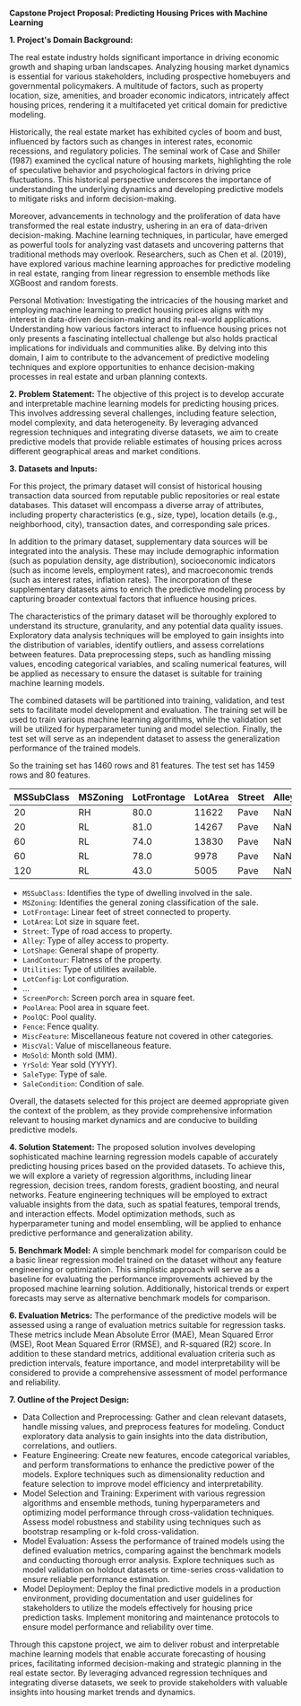 **Capstone Project Proposal: Predicting Housing Prices with Machine Learning**

**1. Project's Domain Background:**

The real estate industry holds significant importance in driving economic growth and shaping urban landscapes. Analyzing housing market dynamics is essential for various stakeholders, including prospective homebuyers and governmental policymakers. A multitude of factors, such as property location, size, amenities, and broader economic indicators, intricately affect housing prices, rendering it a multifaceted yet critical domain for predictive modeling.

Historically, the real estate market has exhibited cycles of boom and bust, influenced by factors such as changes in interest rates, economic recessions, and regulatory policies. The seminal work of Case and Shiller (1987) examined the cyclical nature of housing markets, highlighting the role of speculative behavior and psychological factors in driving price fluctuations. This historical perspective underscores the importance of understanding the underlying dynamics and developing predictive models to mitigate risks and inform decision-making.

Moreover, advancements in technology and the proliferation of data have transformed the real estate industry, ushering in an era of data-driven decision-making. Machine learning techniques, in particular, have emerged as powerful tools for analyzing vast datasets and uncovering patterns that traditional methods may overlook. Researchers, such as Chen et al. (2019), have explored various machine learning approaches for predictive modeling in real estate, ranging from linear regression to ensemble methods like XGBoost and random forests.

Personal Motivation: Investigating the intricacies of the housing market and employing machine learning to predict housing prices aligns with my interest in data-driven decision-making and its real-world applications. Understanding how various factors interact to influence housing prices not only presents a fascinating intellectual challenge but also holds practical implications for individuals and communities alike. By delving into this domain, I aim to contribute to the advancement of predictive modeling techniques and explore opportunities to enhance decision-making processes in real estate and urban planning contexts.


**2. Problem Statement:**
The objective of this project is to develop accurate and interpretable machine learning models for predicting housing prices. This involves addressing several challenges, including feature selection, model complexity, and data heterogeneity. By leveraging advanced regression techniques and integrating diverse datasets, we aim to create predictive models that provide reliable estimates of housing prices across different geographical areas and market conditions.

**3. Datasets and Inputs:**

For this project, the primary dataset will consist of historical housing transaction data sourced from reputable public repositories or real estate databases. This dataset will encompass a diverse array of attributes, including property characteristics (e.g., size, type), location details (e.g., neighborhood, city), transaction dates, and corresponding sale prices. 

In addition to the primary dataset, supplementary data sources will be integrated into the analysis. These may include demographic information (such as population density, age distribution), socioeconomic indicators (such as income levels, employment rates), and macroeconomic trends (such as interest rates, inflation rates). The incorporation of these supplementary datasets aims to enrich the predictive modeling process by capturing broader contextual factors that influence housing prices.

The characteristics of the primary dataset will be thoroughly explored to understand its structure, granularity, and any potential data quality issues. Exploratory data analysis techniques will be employed to gain insights into the distribution of variables, identify outliers, and assess correlations between features. Data preprocessing steps, such as handling missing values, encoding categorical variables, and scaling numerical features, will be applied as necessary to ensure the dataset is suitable for training machine learning models.

The combined datasets will be partitioned into training, validation, and test sets to facilitate model development and evaluation. The training set will be used to train various machine learning algorithms, while the validation set will be utilized for hyperparameter tuning and model selection. Finally, the test set will serve as an independent dataset to assess the generalization performance of the trained models.

So the training set has 1460 rows and 81 features. The test set has 1459 rows and 80 features.

|   MSSubClass | MSZoning | LotFrontage | LotArea | Street | Alley | LotShape | LandContour | Utilities | LotConfig | ... | ScreenPorch | PoolArea | PoolQC | Fence | MiscFeature | MiscVal | MoSold | YrSold | SaleType | SaleCondition |
|--------------|----------|-------------|---------|--------|-------|----------|-------------|-----------|------------|-----|--------------|----------|--------|-------|-------------|---------|--------|--------|----------|---------------|
|           20 |       RH |        80.0 |   11622 |   Pave |   NaN |      Reg |         Lvl |    AllPub |     Inside | ... |          120 |        0 |    NaN | MnPrv |         NaN |       0 |      6 |   2010 |       WD |        Normal |
|           20 |       RL |        81.0 |   14267 |   Pave |   NaN |      IR1 |         Lvl |    AllPub |     Corner | ... |            0 |        0 |    NaN |    NaN |        Gar2 |   12500 |      6 |   2010 |       WD |        Normal |
|           60 |       RL |        74.0 |   13830 |   Pave |   NaN |      IR1 |         Lvl |    AllPub |     Inside | ... |            0 |        0 |    NaN | MnPrv |         NaN |       0 |      3 |   2010 |       WD |        Normal |
|           60 |       RL |        78.0 |    9978 |   Pave |   NaN |      IR1 |         Lvl |    AllPub |     Inside | ... |            0 |        0 |    NaN |    NaN |         NaN |       0 |      6 |   2010 |       WD |        Normal |
|          120 |       RL |        43.0 |    5005 |   Pave |   NaN |      IR1 |         HLS |    AllPub |     Inside | ... |          144 |        0 |    NaN |    NaN |         NaN |       0 |      1 |   2010 |       WD |        Normal |


- `MSSubClass`: Identifies the type of dwelling involved in the sale.
- `MSZoning`: Identifies the general zoning classification of the sale.
- `LotFrontage`: Linear feet of street connected to property.
- `LotArea`: Lot size in square feet.
- `Street`: Type of road access to property.
- `Alley`: Type of alley access to property.
- `LotShape`: General shape of property.
- `LandContour`: Flatness of the property.
- `Utilities`: Type of utilities available.
- `LotConfig`: Lot configuration.
- ...
- `ScreenPorch`: Screen porch area in square feet.
- `PoolArea`: Pool area in square feet.
- `PoolQC`: Pool quality.
- `Fence`: Fence quality.
- `MiscFeature`: Miscellaneous feature not covered in other categories.
- `MiscVal`: Value of miscellaneous feature.
- `MoSold`: Month sold (MM).
- `YrSold`: Year sold (YYYY).
- `SaleType`: Type of sale.
- `SaleCondition`: Condition of sale.

Overall, the datasets selected for this project are deemed appropriate given the context of the problem, as they provide comprehensive information relevant to housing market dynamics and are conducive to building predictive models.

**4. Solution Statement:**
The proposed solution involves developing sophisticated machine learning regression models capable of accurately predicting housing prices based on the provided datasets. To achieve this, we will explore a variety of regression algorithms, including linear regression, decision trees, random forests, gradient boosting, and neural networks. Feature engineering techniques will be employed to extract valuable insights from the data, such as spatial features, temporal trends, and interaction effects. Model optimization methods, such as hyperparameter tuning and model ensembling, will be applied to enhance predictive performance and generalization ability.

**5. Benchmark Model:**
A simple benchmark model for comparison could be a basic linear regression model trained on the dataset without any feature engineering or optimization. This simplistic approach will serve as a baseline for evaluating the performance improvements achieved by the proposed machine learning solution. Additionally, historical trends or expert forecasts may serve as alternative benchmark models for comparison.

**6. Evaluation Metrics:**
The performance of the predictive models will be assessed using a range of evaluation metrics suitable for regression tasks. These metrics include Mean Absolute Error (MAE), Mean Squared Error (MSE), Root Mean Squared Error (RMSE), and R-squared (R2) score. In addition to these standard metrics, additional evaluation criteria such as prediction intervals, feature importance, and model interpretability will be considered to provide a comprehensive assessment of model performance and reliability.

**7. Outline of the Project Design:**
- Data Collection and Preprocessing: Gather and clean relevant datasets, handle missing values, and preprocess features for modeling. Conduct exploratory data analysis to gain insights into the data distribution, correlations, and outliers.
- Feature Engineering: Create new features, encode categorical variables, and perform transformations to enhance the predictive power of the models. Explore techniques such as dimensionality reduction and feature selection to improve model efficiency and interpretability.
- Model Selection and Training: Experiment with various regression algorithms and ensemble methods, tuning hyperparameters and optimizing model performance through cross-validation techniques. Assess model robustness and stability using techniques such as bootstrap resampling or k-fold cross-validation.
- Model Evaluation: Assess the performance of trained models using the defined evaluation metrics, comparing against the benchmark models and conducting thorough error analysis. Explore techniques such as model validation on holdout datasets or time-series cross-validation to ensure reliable performance estimation.
- Model Deployment: Deploy the final predictive models in a production environment, providing documentation and user guidelines for stakeholders to utilize the models effectively for housing price prediction tasks. Implement monitoring and maintenance protocols to ensure model performance and reliability over time.

Through this capstone project, we aim to deliver robust and interpretable machine learning models that enable accurate forecasting of housing prices, facilitating informed decision-making and strategic planning in the real estate sector. By leveraging advanced regression techniques and integrating diverse datasets, we seek to provide stakeholders with valuable insights into housing market trends and dynamics.